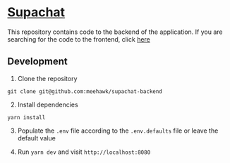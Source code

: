 # [Supachat](https://supachat.netlify.app)

This repository contains code to the backend of the application. If you are searching for the code to the frontend, click [here](https://github.com/meehawk/supachat-frontend)

## Development

1. Clone the repository

`git clone git@github.com:meehawk/supachat-backend`

2. Install dependencies

`yarn install`

3. Populate the `.env` file according to the `.env.defaults` file or leave the default value

4. Run `yarn dev` and visit `http://localhost:8080`
